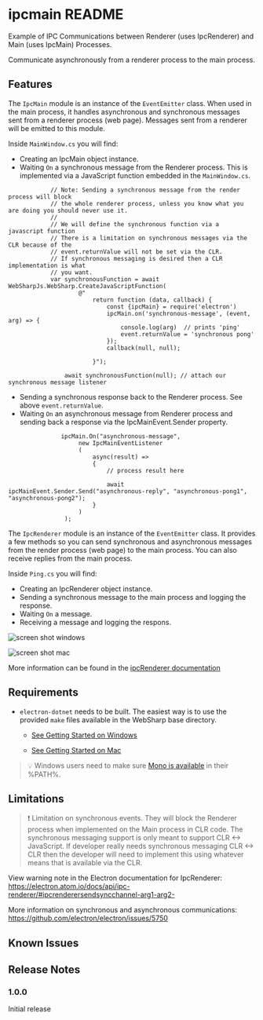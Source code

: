 # ipcmain README

Example of IPC Communications between Renderer (uses IpcRenderer) and Main (uses IpcMain) Processes.

Communicate asynchronously from a renderer process to the main process.

## Features

The `IpcMain` module is an instance of the `EventEmitter` class. When used in the main process, it handles asynchronous and synchronous messages sent from a renderer process (web page). Messages sent from a renderer will be emitted to this module.

Inside `MainWindow.cs` you will find:
- Creating an IpcMain object instance.
- Waiting `On` a synchronous message from the Renderer process.  This is implemented via a JavaScript function embedded in the `MainWindow.cs`.

``` c-sharp
            // Note: Sending a synchronous message from the render process will block 
            // the whole renderer process, unless you know what you are doing you should never use it.
            //
            // We will define the synchronous function via a javascript function
            // There is a limitation on synchronous messages via the CLR because of the 
            // event.returnValue will not be set via the CLR.
            // If synchronous messaging is desired then a CLR implementation is what
            // you want.
            var synchronousFunction = await WebSharpJs.WebSharp.CreateJavaScriptFunction(
                    @"
                        return function (data, callback) {
                            const {ipcMain} = require('electron')
                            ipcMain.on('synchronous-message', (event, arg) => {
                                console.log(arg)  // prints 'ping'
                                event.returnValue = 'synchronous pong'
                            });
                            callback(null, null);

                        }");

                await synchronousFunction(null); // attach our synchronous message listener

```

- Sending a synchronous response back to the Renderer process.  See above `event.returnValue`.
- Waiting `On` an asynchronous message from Renderer process and sending back a response via the IpcMainEvent.Sender property.

``` c-sharp
               ipcMain.On("asynchronous-message",
                    new IpcMainEventListener
                    (
                        async(result) =>
                        {
                            // process result here

                            await ipcMainEvent.Sender.Send("asynchronous-reply", "asynchronous-pong1", "asynchronous-pong2");
                        }
                    )
                );
```


The `IpcRenderer` module is an instance of the `EventEmitter` class. It provides a few methods so you can send synchronous and asynchronous messages from the render process (web page) to the main process. You can also receive replies from the main process.

Inside `Ping.cs` you will find:
- Creating an IpcRenderer object instance.
- Sending a synchronous message to the main process and logging the response.
- Waiting `On` a message.
- Receiving a message and logging the respons.


![screen shot windows](images/Ipc-windows.png)


![screen shot mac](images/Ipc-mac.png)

More information can be found in the [ipcRenderer documentation](https://github.com/electron/electron/blob/master/docs/api/ipc-renderer.md)


## Requirements

   * `electron-dotnet` needs to be built.  The easiest way is to use the provided `make` files available in the WebSharp base directory.  
   
      * [See Getting Started on Windows](https://github.com/xamarin/WebSharp/blob/master/docs/getting-started/getting-started-dev-windows.md)
   
      * [See Getting Started on Mac](https://github.com/xamarin/WebSharp/blob/master/docs/getting-started/getting-started-dev-mac.md)

> :bulb: Windows users need to make sure [Mono is available](https://github.com/xamarin/WebSharp/blob/master/docs/getting-started/getting-started-dev-windows.md#setting-mono-path) in their %PATH%.


## Limitations

> :exclamation: Limitation on synchronous events.  They will block the Renderer process when implemented on the Main process in CLR code.  The synchronous messaging support is only meant to support CLR <-> JavaScript.  If developer really needs synchronous messaging CLR <-> CLR then the developer will need to implement this using whatever means that is available via the CLR.

View warning note in the Electron documentation for IpcRenderer:  https://electron.atom.io/docs/api/ipc-renderer/#ipcrenderersendsyncchannel-arg1-arg2-

More information on synchronous and asynchronous communications:
https://github.com/electron/electron/issues/5750



## Known Issues



## Release Notes



### 1.0.0

Initial release